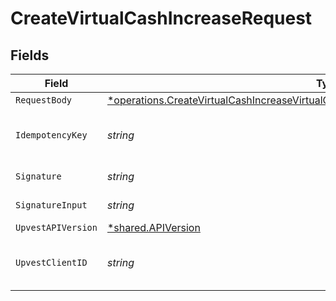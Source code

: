 # CreateVirtualCashIncreaseRequest


## Fields

| Field                                                                                                                                                                                                    | Type                                                                                                                                                                                                     | Required                                                                                                                                                                                                 | Description                                                                                                                                                                                              | Example                                                                                                                                                                                                  |
| -------------------------------------------------------------------------------------------------------------------------------------------------------------------------------------------------------- | -------------------------------------------------------------------------------------------------------------------------------------------------------------------------------------------------------- | -------------------------------------------------------------------------------------------------------------------------------------------------------------------------------------------------------- | -------------------------------------------------------------------------------------------------------------------------------------------------------------------------------------------------------- | -------------------------------------------------------------------------------------------------------------------------------------------------------------------------------------------------------- |
| `RequestBody`                                                                                                                                                                                            | [*operations.CreateVirtualCashIncreaseVirtualCashBalanceVirtualCashIncreaseCreateRequest](../../../pkg/models/operations/createvirtualcashincreasevirtualcashbalancevirtualcashincreasecreaterequest.md) | :heavy_minus_sign:                                                                                                                                                                                       | N/A                                                                                                                                                                                                      |                                                                                                                                                                                                          |
| `IdempotencyKey`                                                                                                                                                                                         | *string*                                                                                                                                                                                                 | :heavy_check_mark:                                                                                                                                                                                       | A UUID to be used as an idempotency key.  This prevents a duplicate request from being replayed. <br/>https://docs.upvest.co/concepts/api_concepts/idempotency<br/>                                      | ccb07f42-4104-44ad-8e1f-c660bb7b269c                                                                                                                                                                     |
| `Signature`                                                                                                                                                                                              | *string*                                                                                                                                                                                                 | :heavy_check_mark:                                                                                                                                                                                       | https://tools.ietf.org/id/draft-ietf-httpbis-message-signatures-01.html#name-the-signature-http-header                                                                                                   |                                                                                                                                                                                                          |
| `SignatureInput`                                                                                                                                                                                         | *string*                                                                                                                                                                                                 | :heavy_check_mark:                                                                                                                                                                                       | https://tools.ietf.org/id/draft-ietf-httpbis-message-signatures-01.html#name-the-signature-input-http-he                                                                                                 |                                                                                                                                                                                                          |
| `UpvestAPIVersion`                                                                                                                                                                                       | [*shared.APIVersion](../../../pkg/models/shared/apiversion.md)                                                                                                                                           | :heavy_minus_sign:                                                                                                                                                                                       | Upvest API version (Note: Do not include quotation marks)                                                                                                                                                | 1                                                                                                                                                                                                        |
| `UpvestClientID`                                                                                                                                                                                         | *string*                                                                                                                                                                                                 | :heavy_check_mark:                                                                                                                                                                                       | Tenant Client ID                                                                                                                                                                                         | ebabcf4d-61c3-4942-875c-e265a7c2d062                                                                                                                                                                     |
